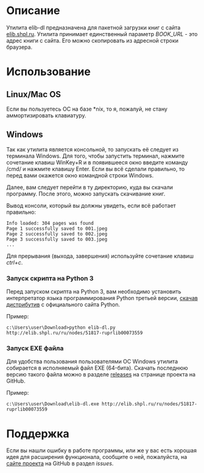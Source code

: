 # Описание

Утилита elib-dl предназначена для пакетной загрузки книг с сайта [elib.shpl.ru](http://elib.shpl.ru). Утилита принимает единственный параметр *BOOK_URL* - это адрес книги с сайта. Его можно скопировать из адресной строки браузера.

# Использование

## Linux/Mac OS

Если вы пользуетесь ОС на базе *nix, то я, пожалуй, не стану аммортизировать клавиатуру.

## Windows

Так как утилита является консольной, то запускать её следует из терминала Windows. Для того, чтобы запустить терминал, нажмите сочетание клавиш WinKey+R и в появившееся окно введите команду /cmd/ и нажмите клавишу Enter. Если вы всё сделали правильно, то перед вами окажется окно командной строки Windows. 

Далее, вам следует перейти в ту директорию, куда вы скачали программу. После этого, можно запускать скачивание книг.
    
Вывод консоли, который вы должны увидеть, если всё работает правильно:

	Info loaded: 304 pages was found
	Page 1 successfully saved to 001.jpeg
	Page 2 successfully saved to 002.jpeg
	Page 3 successfully saved to 003.jpeg
	...

Для прерывания (выхода, завершения) используйте сочетание клавиш *ctrl+c*.

### Запуск скрипта на Python 3

Перед запуском скрипта на Python 3, вам необходимо установить интерпретатор языка программирования Python третьей версии, [скачав дистрибутив](https://www.python.org/downloads/windows/) с официального сайта Python. 

Пример:

	c:\Users\user\Download>python elib-dl.py http://elib.shpl.ru/ru/nodes/51817-ruprlib00073559

### Запуск EXE файла

Для удобства пользования пользователями ОС Windows утилита собирается в исполняемый файл EXE (64-бита). Скачать последнюю версию такого файла можно в разделе [releases](https://github.com/badbob/elib-dl/releases) на странице проекта на GitHub.

Пример:

    c:\Users\user\Download\elib-dl.exe http://elib.shpl.ru/ru/nodes/51817-ruprlib00073559
	
# Поддержка

Если вы нашли ошибку в работе программы, или же у вас есть хорошая идея для расширения функционала, сообщите о ней, пожалуйста, на [сайте проекта](https://github.com/badbob/elib-dl/issues) на GitHub в раздел _issues_.


